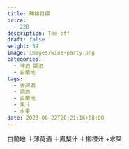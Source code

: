 ```yaml
---
title: 轉移目標
price:
  - 220
description: Tee off
draft: false
weight: 54
image: images/wine-party.png
categories:
  - 啤酒 調酒
  - 白蘭地
tags:
  - 香甜酒
  - 調酒
  - 白蘭地
  - 果汁
  - 水果
date: 2023-08-22T20:21:16+08:00
---
```

白蘭地 ＋薄荷酒 ＋鳳梨汁 ＋柳橙汁 +水果